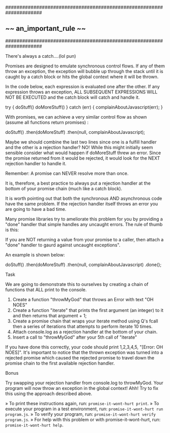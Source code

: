 #####################################################################
##                    ~~  an_important_rule  ~~                    ##
#####################################################################

There's always a catch....(lol pun)

Promises are designed to emulate synchronous control flows.
If any of them throw an exception, the exception will bubble up
through the stack until it is caught by a catch block or
hits the global context where it will be thrown.

In the code below, each expression is evaluated one after the
other.  If any expression throws an exception, ALL SUBSEQUENT
EXPRESSIONS WILL NOT BE EXECUTED and the catch block
will catch and handle it.

try {
  doStuff()
  doMoreStuff()
} catch (err) {
  complainAboutJavascript(err);
}

With promises, we can achieve a very similar control flow as shown
(assume all functions return promises) :

doStuff()
.then(doMoreStuff)
.then(null, complainAboutJavascript);

Maybe we should combine the last two lines since one is a fulfill
handler and the other is a rejection handler?  NO!  While this
might initially seem sensible consider what would happen if
doMoreStuff threw an error.  Since the promise returned from it
would be rejected, it would look for the NEXT rejection handler
to handle it.

Remember: A promise can NEVER resolve more than once.

It is, therefore, a best practice to always put a rejection handler
at the bottom of your promise chain (much like a catch block).

It is worth pointing out that both the synchronous AND asynchronous
code have the same problem.  If the rejection handler itself throws
an error you are going to have a bad time.

Many promise libraries try to ameliorate this problem for you
by providing a "done" handler that simple handles any uncaught
errors.  The rule of thumb is this:

If you are NOT returning a value from your promise to a caller,
then attach a "done" handler to gaurd against uncaught exceptions".

An example is shown below:

doStuff()
.then(doMoreStuff)
.then(null, complainAboutJavascript)
.done();

Task

We are going to demonstrate this to ourselves by creating a chain
of functions that ALL print to the console.

1. Create a function "throwMyGod" that throws an Error with
   text "OH NOES"
2. Create a function "iterate" that prints the first argument
   (an integer) to it and then returns that argument + 1;
3. Create a promise chain that wraps your iterate method using Q's
   fcall then a series of iterations that attempts to perform iterate
   10 times.
4. Attach console.log as a rejection handler at the bottom of your
   chain.
5. Insert a call to "throwMyGod" after your 5th call of "iterate"

If you have done this correctly, your code should print 1,2,3,4,5,
"[Error: OH NOES]".  It's important to notice that the thrown exception was
turned into a rejected promise which caused the rejected promise to
travel down the promise chain to the first available rejection handler.

Bonus

Try swapping your rejection handler from console.log to throwMyGod.
Your program will now throw an exception in the global context!  Ahh!
Try to fix this using the approach described above.


 » To print these instructions again, run: `promise-it-wont-hurt print`.
 » To execute your program in a test environment, run:
   `promise-it-wont-hurt run program.js`.
 » To verify your program, run: `promise-it-wont-hurt verify program.js`.
 » For help with this problem or with promise-it-wont-hurt, run:
   `promise-it-wont-hurt help`.